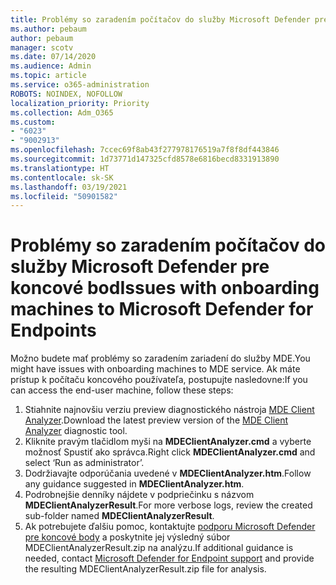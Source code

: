 ```yaml
---
title: Problémy so zaradením počítačov do služby Microsoft Defender pre koncové bod
ms.author: pebaum
author: pebaum
manager: scotv
ms.date: 07/14/2020
ms.audience: Admin
ms.topic: article
ms.service: o365-administration
ROBOTS: NOINDEX, NOFOLLOW
localization_priority: Priority
ms.collection: Adm_O365
ms.custom:
- "6023"
- "9002913"
ms.openlocfilehash: 7ccec69f8ab43f277978176519a7f8f8df443846
ms.sourcegitcommit: 1d73771d147325cfd8578e6816becd8331913890
ms.translationtype: HT
ms.contentlocale: sk-SK
ms.lasthandoff: 03/19/2021
ms.locfileid: "50901582"
---
```

# <a name="issues-with-onboarding-machines-to-microsoft-defender-for-endpoints"></a><span data-ttu-id="205ce-102">Problémy so zaradením počítačov do služby Microsoft Defender pre koncové bod</span><span class="sxs-lookup"><span data-stu-id="205ce-102">Issues with onboarding machines to Microsoft Defender for Endpoints</span></span>

<span data-ttu-id="205ce-103">Možno budete mať problémy so zaradením zariadení do služby MDE.</span><span class="sxs-lookup"><span data-stu-id="205ce-103">You might have issues with onboarding machines to MDE service.</span></span> <span data-ttu-id="205ce-104">Ak máte prístup k počítaču koncového používateľa, postupujte nasledovne:</span><span class="sxs-lookup"><span data-stu-id="205ce-104">If you can access the end-user machine, follow these steps:</span></span>

1. <span data-ttu-id="205ce-105">Stiahnite najnovšiu verziu preview diagnostického nástroja [MDE Client Analyzer](https://aka.ms/betamdeanalyzer).</span><span class="sxs-lookup"><span data-stu-id="205ce-105">Download the latest preview version of the [MDE Client Analyzer](https://aka.ms/betamdeanalyzer) diagnostic tool.</span></span>
2. <span data-ttu-id="205ce-106">Kliknite pravým tlačidlom myši na **MDEClientAnalyzer.cmd** a vyberte možnosť Spustiť ako správca.</span><span class="sxs-lookup"><span data-stu-id="205ce-106">Right click **MDEClientAnalyzer.cmd** and select ‘Run as administrator’.</span></span>
3. <span data-ttu-id="205ce-107">Dodržiavajte odporúčania uvedené v **MDEClientAnalyzer.htm**.</span><span class="sxs-lookup"><span data-stu-id="205ce-107">Follow any guidance suggested in **MDEClientAnalyzer.htm**.</span></span>
4. <span data-ttu-id="205ce-108">Podrobnejšie denníky nájdete v podpriečinku s názvom **MDEClientAnalyzerResult**.</span><span class="sxs-lookup"><span data-stu-id="205ce-108">For more verbose logs, review the created sub-folder named **MDEClientAnalyzerResult**.</span></span>
5. <span data-ttu-id="205ce-109">Ak potrebujete ďalšiu pomoc, kontaktujte [podporu Microsoft Defender pre koncové body](https://docs.microsoft.com/windows/security/threat-protection/microsoft-defender-atp/contact-support) a poskytnite jej výsledný súbor MDEClientAnalyzerResult.zip na analýzu.</span><span class="sxs-lookup"><span data-stu-id="205ce-109">If additional guidance is needed, contact [Microsoft Defender for Endpoint support](https://docs.microsoft.com/windows/security/threat-protection/microsoft-defender-atp/contact-support) and provide the resulting MDEClientAnalyzerResult.zip file for analysis.</span></span>
